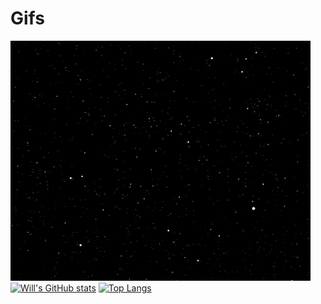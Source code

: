 # Gifs
![Star Field](https://github.com/willvernon/Gifs/blob/main/starfield.gif)
[![Will's GitHub stats](https://github-readme-stats.vercel.app/api?username=willvernon&show_icons=true&count_private=true&theme=react)](https://github.com/willvernon/github-readme-stats)
[![Top Langs](https://github-readme-stats.vercel.app/api/top-langs/?username=willvernon&layout=compact&theme=react)](https://github.com/willvernon/github-readme-stats)
